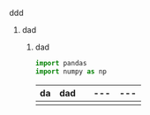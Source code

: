 ddd
1. dad
	1. dad
	   ```python
	   import pandas
	   import numpy as np
	   
	   ```
	   
	   | da  | dad |     | --- | --- |
	   | --- | --- | --- | --- | --- |
	   |     |     |     |     |     |
